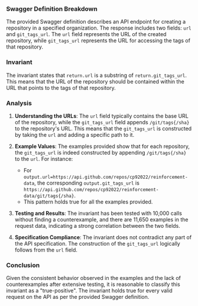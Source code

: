 ### Swagger Definition Breakdown
The provided Swagger definition describes an API endpoint for creating a repository in a specified organization. The response includes two fields: `url` and `git_tags_url`. The `url` field represents the URL of the created repository, while `git_tags_url` represents the URL for accessing the tags of that repository.

### Invariant
The invariant states that `return.url` is a substring of `return.git_tags_url`. This means that the URL of the repository should be contained within the URL that points to the tags of that repository.

### Analysis
1. **Understanding the URLs**: The `url` field typically contains the base URL of the repository, while the `git_tags_url` field appends `/git/tags{/sha}` to the repository's URL. This means that the `git_tags_url` is constructed by taking the `url` and adding a specific path to it.

2. **Example Values**: The examples provided show that for each repository, the `git_tags_url` is indeed constructed by appending `/git/tags{/sha}` to the `url`. For instance:
   - For `output.url=https://api.github.com/repos/cp92022/reinforcement-data`, the corresponding `output.git_tags_url` is `https://api.github.com/repos/cp92022/reinforcement-data/git/tags{/sha}`.
   - This pattern holds true for all the examples provided.

3. **Testing and Results**: The invariant has been tested with 10,000 calls without finding a counterexample, and there are 11,650 examples in the request data, indicating a strong correlation between the two fields. 

4. **Specification Compliance**: The invariant does not contradict any part of the API specification. The construction of the `git_tags_url` logically follows from the `url` field.

### Conclusion
Given the consistent behavior observed in the examples and the lack of counterexamples after extensive testing, it is reasonable to classify this invariant as a "true-positive". The invariant holds true for every valid request on the API as per the provided Swagger definition.
